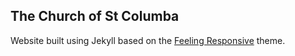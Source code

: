 ## The Church of St Columba

Website built using Jekyll based on the [Feeling Responsive](http://phlow.github.io/feeling-responsive/) theme.


